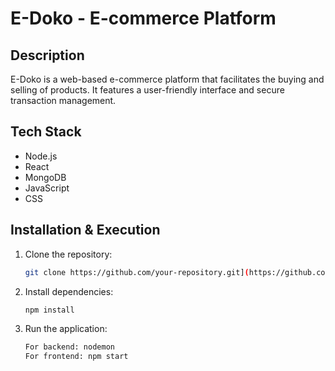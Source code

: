 

# E-Doko - E-commerce Platform

## Description

E-Doko is a web-based e-commerce platform that facilitates the buying and selling of products. It features a user-friendly interface and secure transaction management.

## Tech Stack

- Node.js
- React
- MongoDB
- JavaScript
- CSS

## Installation & Execution

1. Clone the repository:
   ```sh
   git clone https://github.com/your-repository.git](https://github.com/Paribartan-Timalsina/E-DOKO-fullstack.git
   ```
2. Install dependencies:
   ```sh
   npm install
   ```
3. Run the application:
   ```sh
   For backend: nodemon
   For frontend: npm start
   ```

